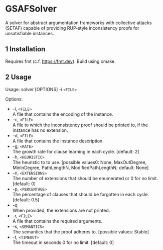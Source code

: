 # GSAFSolver

A solver for abstract argumentation frameworks with collective attacks (SETAF) capable of providing RUP-style inconsistency proofs for unsatisfiable instances.

## 1 Installation

Requires fmt (c.f. https://fmt.dev). Build using cmake.

## 2 Usage 

Usage: solver [OPTIONS] -i `<FILE>`

Options:
  * -i, `<FILE>`\
     A file that contains the encoding of the instance. 
  * -c, `<FILE>`\
     A file to which the inconsistency proof should be printed to, if the instance has no extension.
  * -d, `<FILE>`\
     A file that contains the instance description.
  * -g, `<RATE>`\
     The growth rate for clause learning in each cycle. [default: 2]              
  * -h, `<HEURISTIC>`\
     The heuristic to to use. [possible values0: None, MaxOutDegree, MinInDegree, PathLengthN, ModifiedPathLengthN; default: None]
  * -n, `<EXTENSIONS>`\
     The number of extensions that should be enumerated or 0 for no limit. [default: 0]          
  * -p, `<PERCENTAGE>`\
     The percentage of clauses that should be forgotten in each cycle. [default: 0.5]       
  * -q\
     When provided, the extensions are not printed.
  * -r, `<FILE>`\
     A file that contains the required arguments.           
  * -s, `<SEMANTICS>`\
     The semantics that the proof adheres to. [possible values: Stable]     
  * -t, `<TIMEOUT>`\
     The timeout in seconds 0 for no limit. [default: 0]
